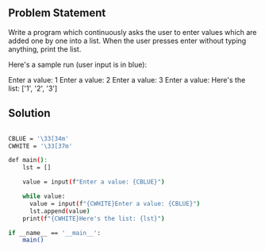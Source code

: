 ## Problem Statement

Write a program which continuously asks the user to enter values which are added one by one into a list. When the user presses enter without typing anything, print the list.

Here's a sample run (user input is in blue):

Enter a value: 1 
Enter a value: 2 
Enter a value: 3 
Enter a value: 
Here's the list: ['1', '2', '3']

## Solution

```bash

CBLUE = '\33[34m'
CWHITE = '\33[37m'

def main():
    lst = []

    value = input(f"Enter a value: {CBLUE}")

    while value:
      value = input(f"{CWHITE}Enter a value: {CBLUE}")
      lst.append(value)
    print(f"{CWHITE}Here's the list: {lst}")

if __name__ == '__main__':
    main()
```